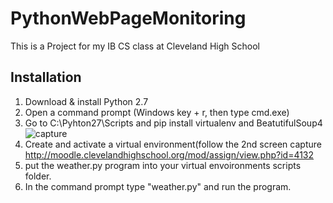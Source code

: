 # PythonWebPageMonitoring
This is a Project for my IB CS class at Cleveland High School

## Installation
1. Download & install Python 2.7
2. Open a command prompt (Windows key + r, then type cmd.exe)
3. Go to C:\Pyhton27\Scripts and pip install virtualenv and BeatutifulSoup4
![capture](https://user-images.githubusercontent.com/19613036/33689093-f3e81454-da92-11e7-9094-090e10f55d4a.PNG)
4. Create and activate a virtual environment(follow the 2nd screen capture http://moodle.clevelandhighschool.org/mod/assign/view.php?id=4132
5. put the weather.py program into your virtual envoironments scripts folder.
6. In the command prompt type "weather.py" and run the program.
